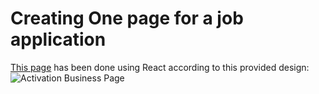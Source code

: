 # Creating One page for a job application
[This page](https://omar-ker.github.io/Nomad/) has been done using React according to this provided design:
![Activation Business Page](assets/Activation_Business_page-0001.jpg)
